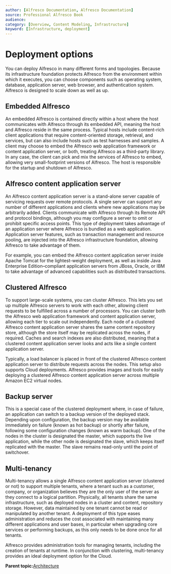 ```yaml
---
author: [Alfresco Documentation, Alfresco Documentation]
source: Professional Alfresco Book
audience: 
category: [Overview, Content Modeling, Infrastructure]
keyword: [Infrastructure, deployment]
---
```


# Deployment options

You can deploy Alfresco in many different forms and topologies. Because its infrastructure foundation protects Alfresco from the environment within which it executes, you can choose components such as operating system, database, application server, web browser, and authentication system. Alfresco is designed to scale down as well as up.

## Embedded Alfresco

An embedded Alfresco is contained directly within a host where the host communicates with Alfresco through its embedded API, meaning the host and Alfresco reside in the same process. Typical hosts include content-rich client applications that require content-oriented storage, retrieval, and services, but can also include hosts such as test harnesses and samples. A client may choose to embed the Alfresco web application framework or content application server, or both, treating Alfresco as a third-party library. In any case, the client can pick and mix the services of Alfresco to embed, allowing very small-footprint versions of Alfresco. The host is responsible for the startup and shutdown of Alfresco.

## Alfresco content application server

An Alfresco content application server is a stand-alone server capable of servicing requests over remote protocols. A single server can support any number of different applications and clients where new applications may be arbitrarily added. Clients communicate with Alfresco through its Remote API and protocol bindings, although you may configure a server to omit or prohibit specific access points. This type of deployment takes advantage of an application server where Alfresco is bundled as a web application. Application server features, such as transaction management and resource pooling, are injected into the Alfresco infrastructure foundation, allowing Alfresco to take advantage of them.

For example, you can embed the Alfresco content application server inside Apache Tomcat for the lightest-weight deployment, as well as inside Java Enterprise Edition–compliant application servers from JBoss, Oracle, or IBM to take advantage of advanced capabilities such as distributed transactions.

## Clustered Alfresco

To support large-scale systems, you can cluster Alfresco. This lets you set up multiple Alfresco servers to work with each other, allowing client requests to be fulfilled across a number of processors. You can cluster both the Alfresco web application framework and content application server, allowing each tier to scale out independently. Each node of a clustered Alfresco content application server shares the same content repository store, although the store itself may be replicated across the nodes, if required. Caches and search indexes are also distributed, meaning that a clustered content application server looks and acts like a single content application server.

Typically, a load balancer is placed in front of the clustered Alfresco content application server to distribute requests across the nodes. This setup also supports Cloud deployments. Alfresco provides images and tools for easily deploying a clustered Alfresco content application server across multiple Amazon EC2 virtual nodes.

## Backup server

This is a special case of the clustered deployment where, in case of failure, an application can switch to a backup version of the deployed stack. Depending upon configuration, the backup version may be available immediately on failure \(known as hot backup\) or shortly after failure, following some configuration changes \(known as warm backup\). One of the nodes in the cluster is designated the master, which supports the live application, while the other node is designated the slave, which keeps itself replicated with the master. The slave remains read-only until the point of switchover.

## Multi-tenancy

Multi-tenancy allows a single Alfresco content application server \(clustered or not\) to support multiple tenants, where a tenant such as a customer, company, or organization believes they are the only user of the server as they connect to a logical partition. Physically, all tenants share the same infrastructure, such as deployed nodes in a cluster and content, repository storage. However, data maintained by one tenant cannot be read or manipulated by another tenant. A deployment of this type eases administration and reduces the cost associated with maintaining many different applications and user bases, in particular when upgrading core services or performing backups, as this only needs to be done once for all tenants.

Alfresco provides administration tools for managing tenants, including the creation of tenants at runtime. In conjunction with clustering, multi-tenancy provides an ideal deployment option for the Cloud.

**Parent topic:**[Architecture](../concepts/alfresco-arch-about.md)

